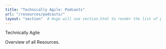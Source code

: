 ```yaml
---
title: "Technically Agile: Podcasts"
url: "/resources/podcasts/"
layout: "section"  # Hugo will use section.html to render the list of pages
---
```


Technically Agile

Overview of all Resources.
